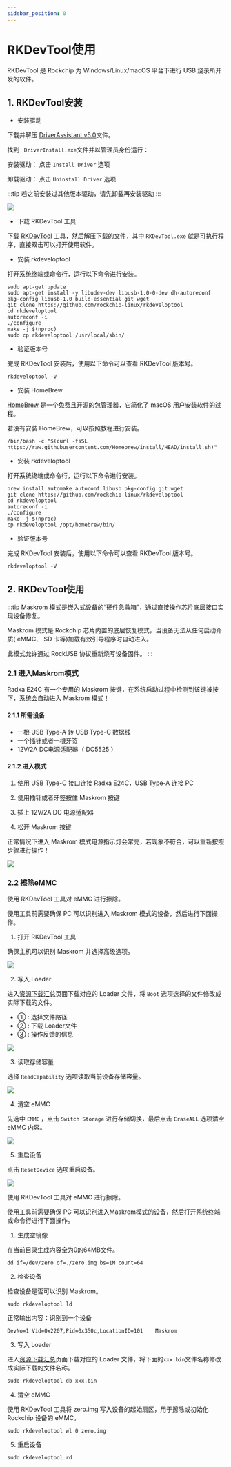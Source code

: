 ```yaml
---
sidebar_position: 0
---
```


# RKDevTool使用

RKDevTool 是 Rockchip 为 Windows/Linux/macOS 平台下进行 USB 烧录所开发的软件。

## 1. RKDevTool安装

<Tabs queryString="e24c-erase">

<TabItem value="Windows">

- 安装驱动

下载并解压 [DriverAssistant v5.0](https://dl.radxa.com/tools/windows/DriverAssistant_v5.0.zip)文件。

找到 ` DriverInstall.exe`文件并以管理员身份运行：

安装驱动： 点击 `Install Driver` 选项

卸载驱动： 点击 `Uninstall Driver` 选项

:::tip
若之前安装过其他版本驱动，请先卸载再安装驱动
:::

<div style={{textAlign: 'left'}}>
  <img src="/img/e/e24c/rkddevtool.webp" style={{width: '50%', maxWidth: '700'}} />
</div>

- 下载 RKDevTool 工具

下载 [RKDevTool](https://dl.radxa.com/tools/windows/RKDevTool_Release_v2.96-20221121.rar) 工具，然后解压下载的文件，其中 `RKDevTool.exe` 就是可执行程序，直接双击可以打开使用软件。

</TabItem>

<TabItem value="Linux">

- 安装 rkdeveloptool

打开系统终端或命令行，运行以下命令进行安装。

```
sudo apt-get update
sudo apt-get install -y libudev-dev libusb-1.0-0-dev dh-autoreconf pkg-config libusb-1.0 build-essential git wget
git clone https://github.com/rockchip-linux/rkdeveloptool
cd rkdeveloptool
autoreconf -i
./configure
make -j $(nproc)
sudo cp rkdeveloptool /usr/local/sbin/
```

- 验证版本号

完成 RKDevTool 安装后，使用以下命令可以查看 RKDevTool 版本号。

```
rkdeveloptool -V
```

</TabItem>

<TabItem value="macOS">

- 安装 HomeBrew

[HomeBrew](https://brew.sh/) 是一个免费且开源的包管理器，它简化了 macOS 用户安装软件的过程。

若没有安装 HomeBrew，可以按照教程进行安装。

```
/bin/bash -c "$(curl -fsSL https://raw.githubusercontent.com/Homebrew/install/HEAD/install.sh)"
```

- 安装 rkdeveloptool

打开系统终端或命令行，运行以下命令进行安装。

```
brew install automake autoconf libusb pkg-config git wget
git clone https://github.com/rockchip-linux/rkdeveloptool
cd rkdeveloptool
autoreconf -i
./configure
make -j $(nproc)
cp rkdeveloptool /opt/homebrew/bin/
```

- 验证版本号

完成 RKDevTool 安装后，使用以下命令可以查看 RKDevTool 版本号。

```
rkdeveloptool -V
```

</TabItem>

</Tabs>

## 2. RKDevTool使用

:::tip
Maskrom 模式是嵌入式设备的“硬件急救箱”，通过直接操作芯片底层接口实现设备修复。

Maskrom 模式是 Rockchip 芯片内置的底层恢复模式，当设备无法从任何启动介质( eMMC、 SD 卡等)加载有效引导程序时自动进入。

此模式允许通过 RockUSB 协议重新烧写设备固件。
:::

### 2.1 进入Maskrom模式

Radxa E24C 有一个专用的 Maskrom 按键，在系统启动过程中检测到该键被按下，系统会自动进入 Maskrom 模式！

#### 2.1.1 所需设备

- 一根 USB Type-A 转 USB Type-C 数据线
- 一个插针或者一根牙签
- 12V/2A DC电源适配器（ DC5525 ）

#### 2.1.2 进入模式

1. 使用 USB Type-C 接口连接 Radxa E24C，USB Type-A 连接 PC

2. 使用插针或者牙签按住 Maskrom 按键

3. 插上 12V/2A DC 电源适配器

4. 松开 Maskrom 按键

正常情况下进入 Maskrom 模式电源指示灯会常亮，若现象不符合，可以重新按照步骤进行操作！

<div style={{textAlign: 'left'}}>
  <img src="/img/e/e24c/e24c-maskrom.webp" style={{width: '80%', maxWidth: '700'}} />
</div>

### 2.2 擦除eMMC

<Tabs queryString="e24c-erase">

<TabItem value="Windows">

使用 RKDevTool 工具对 eMMC 进行擦除。

使用工具前需要确保 PC 可以识别进入 Maskrom 模式的设备，然后进行下面操作。

1. 打开 RKDevTool 工具

确保主机可以识别 Maskrom 并选择高级选项。

<div style={{textAlign: 'left'}}>
  <img src="/img/e/e24c/emmc-rkdevtool-01.webp" style={{width: '100%', maxWidth: '700'}} />
</div>

2. 写入 Loader

进入[资源下载汇总](../../download)页面下载对应的 Loader 文件，将 `Boot` 选项选择的文件修改成实际下载的文件。

- ① : 选择文件路径
- ② : 下载 Loader文件
- ③ : 操作反馈的信息

<div style={{textAlign: 'left'}}>
  <img src="/img/e/e24c/emmc-rkdevtool-02.webp" style={{width: '100%', maxWidth: '700'}} />
</div>

3. 读取存储容量

选择 `ReadCapability` 选项读取当前设备存储容量。

<div style={{textAlign: 'left'}}>
  <img src="/img/e/e24c/emmc-rkdevtool-03.webp" style={{width: '100%', maxWidth: '700'}} />
</div>

4. 清空 eMMC

先选中 `EMMC` ，点击 `Switch Storage` 进行存储切换，最后点击 `EraseALL` 选项清空 eMMC 内容。

<div style={{textAlign: 'left'}}>
  <img src="/img/e/e24c/emmc-rkdevtool-04.webp" style={{width: '100%', maxWidth: '700'}} />
</div>

5. 重启设备

点击 `ResetDevice` 选项重启设备。

<div style={{textAlign: 'left'}}>
  <img src="/img/e/e24c/emmc-rkdevtool-05.webp" style={{width: '100%', maxWidth: '700'}} />
</div>

</TabItem>

<TabItem value="Linux/macOS">

使用 RKDevTool 工具对 eMMC 进行擦除。

使用工具前需要确保 PC 可以识别进入Maskrom模式的设备，然后打开系统终端或命令行进行下面操作。

1. 生成空镜像

在当前目录生成内容全为0的64MB文件。

```
dd if=/dev/zero of=./zero.img bs=1M count=64
```

2. 检查设备

检查设备是否可以识别 Maskrom。

```
sudo rkdeveloptool ld
```

正常输出内容：识别到一个设备

```
DevNo=1	Vid=0x2207,Pid=0x350c,LocationID=101	Maskrom
```

3. 写入 Loader

进入[资源下载汇总](../../download)页面下载对应的 Loader 文件，将下面的`xxx.bin`文件名称修改成实际下载的文件名称。

```
sudo rkdeveloptool db xxx.bin
```

4. 清空 eMMC

使用 RKDevTool 工具将 zero.img 写入设备的起始扇区，用于擦除或初始化 Rockchip 设备的 eMMC。

```
sudo rkdeveloptool wl 0 zero.img
```

5. 重启设备

```
sudo rkdeveloptool rd
```

</TabItem>

</Tabs>
